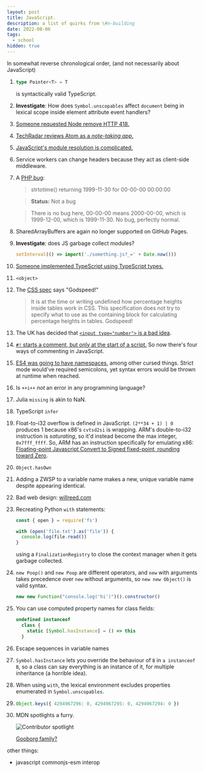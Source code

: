 ```yaml
---
layout: post
title: JavaScript.
description: a list of quirks from \#n-building
date: 2022-08-06
tags:
  - school
hidden: true
---
```


In somewhat reverse chronological order, (and not necessarily about JavaScript)

1. ```ts
   type Pointer<T> = T
   ```

   is syntactically valid TypeScript.

1. **Investigate**: How does `Symbol.unscopables` affect `document` being in lexical scope inside element attribute event handlers?

1. [Someone requested Node remove HTTP 418.](https://github.com/nodejs/node/issues/14644)

1. [TechRadar reviews Atom as a _note-taking app_.](https://www.techradar.com/reviews/atom)

1. [JavaScript's module resolution is complicated.](https://github.com/microsoft/TypeScript/issues/50152)

1. Service workers can change headers because they act as client-side middleware.

1. A [PHP bug](https://bugs.php.net/bug.php?id=45647):

   > strtotime() returning 1999-11-30 for 00-00-00 00:00:00

   > **Status:** Not a bug

   > There is no bug here, 00-00-00 means 2000-00-00, which is 1999-12-00, which is 1999-11-30. No bug, perfectly normal.

1. SharedArrayBuffers are again no longer supported on GitHub Pages.

1. **Investigate**: does JS garbage collect modules?

   ```js
   setInterval(() => import('./something.js?_=' + Date.now()))
   ```

1. [Someone implemented TypeScript using TypeScript types.](https://github.com/ronami/HypeScript)

1. `<object>`

1. The [CSS spec](https://quirks.spec.whatwg.org/#the-percentage-height-calculation-quirk) says "Godspeed!"

   > It is at the time or writing undefined how percentage heights inside tables work in CSS. This specification does not try to specify what to use as the containing block for calculating percentage heights in tables. Godspeed!

1. The UK has decided that [`<input type="number">` is a bad idea](https://technology.blog.gov.uk/2020/02/24/why-the-gov-uk-design-system-team-changed-the-input-type-for-numbers/).

1. [`#!` starts a comment, but only at the start of a script.](https://github.com/tc39/proposal-hashbang) So now there's four ways of commenting in JavaScript.

1. [ES4 was going to have namespaces](https://www-archive.mozilla.org/js/language/old-es4), among other cursed things. Strict mode would've required semicolons, yet syntax errors would be thrown at runtime when reached.

1. Is `++i++` _not_ an error in any programming language?

1. Julia `missing` is akin to NaN.

1. TypeScript `infer`

1. Float-to-i32 overflow is defined in JavaScript. `(2**34 + 1) | 0` produces 1 because x86's `cvtsd2si` is wrapping. ARM's double-to-i32 instruction is _saturating_, so it'd instead become the max integer, `0x7fff_ffff`. So, ARM has an instruction specifically for emulating x86: [Floating-point Javascript Convert to Signed fixed-point, rounding toward Zero](https://developer.arm.com/documentation/dui0801/h/A64-Floating-point-Instructions/FJCVTZS).

1. `Object.hasOwn`

1. Adding a ZWSP to a variable name makes a new, unique variable name despite appearing identical.

1. Bad web design: [willreed.com](https://www.willreed.com/)

1. Recreating Python `with` statements:

   ```js
   const { open } = require('fs')

   with (open('file.txt').as('file')) {
     console.log(file.read())
   }
   ```

   using a `FinalizationRegistry` to close the context manager when it gets garbage collected.

1. `new Poop()` and `new Poop` are different operators, and `new` with arguments takes precedence over `new` without arguments, so `new new Object()` is valid syntax.

   ```js
   new new Function("console.log('hi')")().constructor()
   ```

1. You can use computed property names for class fields:

   ```js
   undefined instanceof
     class {
       static [Symbol.hasInstance] = () => this
     }
   ```

1. Escape sequences in variable names

1. `Symbol.hasInstance` lets you override the behaviour of `B` in `a instanceof B`, so a class can say everything is an instance of it, for multiple inheritance (a horrible idea).

1. When using `with`, the lexical environment excludes properties enumerated in `Symbol.unscopables`.

1. ```js
   Object.keys({ 4294967296: 0, 4294967295: 0, 4294967294: 0 })
   ```

1. MDN spotlights a furry.

   ![Contributor spotlight](https://cdn.discordapp.com/attachments/710936824121655396/988876875394842664/unknown.png)

   [Gooborg family?](https://www.queengoob.org/kazotetsu)

other things:

- javascript commonjs-esm interop
